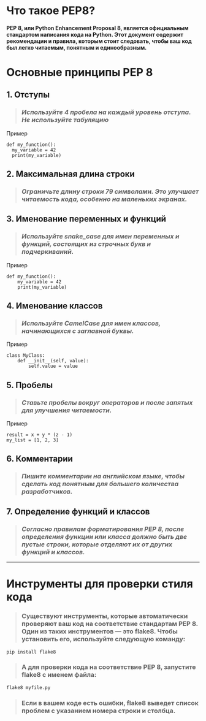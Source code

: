 # Что такое PEP8?

#### PEP 8, или Python Enhancement Proposal 8, является официальным стандартом написания кода на Python. Этот документ содержит рекомендации и правила, которым стоит следовать, чтобы ваш код был легко читаемым, понятным и единообразным.

# Основные принципы PEP 8

## 1. Отступы

> ### *Используйте 4 пробела на каждый уровень отступа. Не используйте табуляцию*

Пример

```
def my_function():
  my_variable = 42
  print(my_variable)
```

## 2. Максимальная длина строки

> ### *Ограничьте длину строки 79 символами. Это улучшает читаемость кода, особенно на маленьких экранах.*

## 3. Именование переменных и функций

> ### *Используйте snake_case для имен переменных и функций, состоящих из строчных букв и подчеркиваний.*

Пример 

```
def my_function():
    my_variable = 42
    print(my_variable)
```

## 4. Именование классов

> ### *Используйте CamelCase для имен классов, начинающихся с заглавной буквы.*

Пример

```
class MyClass:
    def __init__(self, value):
        self.value = value
```

## 5. Пробелы

> ### *Ставьте пробелы вокруг операторов и после запятых для улучшения читаемости.*

Пример 

```
result = x + y * (z - 1)
my_list = [1, 2, 3]
```

## 6. Комментарии

> ### *Пишите комментарии на английском языке, чтобы сделать код понятным для большего количества разработчиков.*

## 7. Определение функций и классов

> ### *Согласно правилам форматирования PEP 8, после определения функции или класса должно быть две пустые строки, которые отделяют их от других функций и классов.*

***

# Инструменты для проверки стиля кода

> ### Существуют инструменты, которые автоматически проверяют ваш код на соответствие стандартам PEP 8. Один из таких инструментов — это flake8. Чтобы установить его, используйте следующую команду:

```
pip install flake8
```

> ### А для проверки кода на соответствие PEP 8, запустите flake8 с именем файла:

```
flake8 myfile.py
```

> ### Если в вашем коде есть ошибки, flake8 выведет список проблем с указанием номера строки и столбца.

